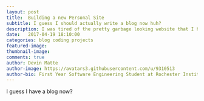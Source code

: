 ```yaml
---
layout: post
title:  Building a new Personal Site
subtitle: I guess I should actually write a blog now huh?
description: I was tired of the pretty garbage looking website that I had for a long time and I decided I wanted a new one. I also wanted to see if it would be worth setting up a blog. So here we go!
date:   2017-04-19 18:10:00
categories: blog coding projects
featured-image:
thumbnail-image:
comments: true
author: Devin Matte
author-image: https://avatars3.githubusercontent.com/u/9310513
author-bio: First Year Software Engineering Student at Rochester Institute of Technology
---
```


I guess I have a blog now?
